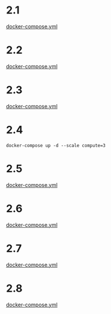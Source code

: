 
# 2.1
[docker-compose.yml](https://github.com/yumoL/docker_exercises/blob/master/part2/2.1/docker-compose.yml)

# 2.2
[docker-compose.yml](https://github.com/yumoL/docker_exercises/blob/master/part2/2.2/docker-compose.yml)

# 2.3
[docker-compose.yml](https://github.com/yumoL/docker_exercises/blob/master/part2/2.3/docker-compose.yml)

# 2.4
```
docker-compose up -d --scale compute=3
```
# 2.5
[docker-compose.yml](https://github.com/yumoL/docker_exercises/blob/master/part2/2.5/docker-compose.yml)

# 2.6
[docker-compose.yml](https://github.com/yumoL/docker_exercises/blob/master/part2/2.6/docker-compose.yml)

# 2.7
[docker-compose.yml](https://github.com/yumoL/docker_exercises/blob/master/part2/2.7/docker-compose.yml)

# 2.8
[docker-compose.yml](https://github.com/yumoL/docker_exercises/blob/master/part2/2.8/docker-compose.yml)

